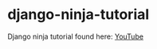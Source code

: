 # django-ninja-tutorial

Django ninja tutorial found here: [YouTube](https://www.youtube.com/watch?v=iFEVef5XdMI&t=1020s)
